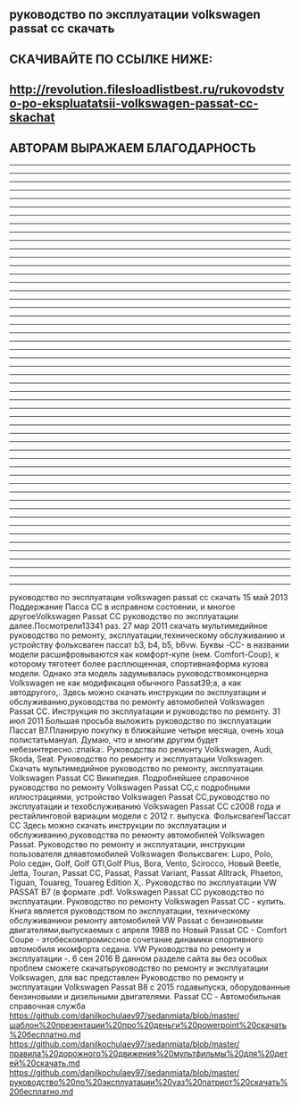 руководство по эксплуатации volkswagen passat cc скачать
--------------------------------------------------
СКАЧИВАЙТЕ ПО ССЫЛКЕ НИЖЕ:
--------------------------------------------------
http://revolution.filesloadlistbest.ru/rukovodstvo-po-ekspluatatsii-volkswagen-passat-cc-skachat
--------------------------------------------------
АВТОРАМ ВЫРАЖАЕМ БЛАГОДАРНОСТЬ
--------------------------------------------------
--------------------------------------------------
--------------------------------------------------
--------------------------------------------------
--------------------------------------------------
--------------------------------------------------
--------------------------------------------------
--------------------------------------------------
--------------------------------------------------
--------------------------------------------------
--------------------------------------------------
--------------------------------------------------
--------------------------------------------------
--------------------------------------------------
--------------------------------------------------
--------------------------------------------------
--------------------------------------------------
--------------------------------------------------
--------------------------------------------------
--------------------------------------------------
--------------------------------------------------
--------------------------------------------------
--------------------------------------------------
--------------------------------------------------
--------------------------------------------------
--------------------------------------------------
--------------------------------------------------
--------------------------------------------------
--------------------------------------------------
--------------------------------------------------
--------------------------------------------------
--------------------------------------------------
--------------------------------------------------
--------------------------------------------------
--------------------------------------------------
--------------------------------------------------
--------------------------------------------------
--------------------------------------------------
--------------------------------------------------
--------------------------------------------------
--------------------------------------------------
--------------------------------------------------
--------------------------------------------------
--------------------------------------------------
--------------------------------------------------
--------------------------------------------------
--------------------------------------------------
--------------------------------------------------
--------------------------------------------------
--------------------------------------------------
--------------------------------------------------
--------------------------------------------------
руководство по эксплуатации volkswagen passat cc скачать 15 май 2013  Поддержание Пасса СС в исправном состоянии, и многое другоеVolkswagen Passat CC руководство по эксплуатации далее.Посмотрели13341 раз. 27 мар 2011  скачать мультимедийное руководство по ремонту, эксплуатации,техническому обслуживанию и устройству фольксваген пассат b3, b4, b5, b6vw. Буквы -CC- в названии модели расшифровываются как комфорт-купе (нем. Comfort-Coup), к которому тяготеет более расплющенная, спортивнаяформа кузова модели. Однако эта модель задумывалась руководствомконцерна Volkswagen не как модификация обычного Passat39;а, а как автодругого,. Здесь можно скачать инструкции по эксплуатации и обслуживанию,руководства по ремонту автомобилей Volkswagen Passat CC. Инструкция по эксплуатации и руководство по ремонту. 31 июл 2011  Большая просьба выложить руководство по эксплуатации Пассат В7.Планирую покупку в ближайшие четыре месяца, очень хоца полистатьмануал. Думаю, что и многим другим будет небезинтересно.:znaika:. Руководства по ремонту Volkswagen, Audi, Skoda, Seat. Руководство по ремонту и эксплуатации Volkswagen. Скачать мультимедийное руководство по ремонту, эксплуатации. Volkswagen Passat CC  Википедия. Подробнейшее справочное руководство по ремонту Volkswagen Passat CC,с подробными иллюстрациями, устройство Volkswagen Passat CC,руководство по эксплуатации и техобслуживанию Volkswagen Passat CC с2008 года и рестайлинговой вариации модели с 2012 г. выпуска. ФольксвагенПассат СС
Здесь можно скачать инструкции по эксплуатации и обслуживанию,руководства по ремонту автомобилей Volkswagen Passat. Руководство по ремонту и эксплуатации, инструкции пользователя дляавтомобилей Volkswagen  Фольксваген: Lupo, Polo, Polo седан, Golf, Golf GTI,Golf Plus, Bora, Vento, Scirocco, Новый Beetle, Jetta, Touran, Passat CC, Passat, Passat Variant, Passat Alltrack, Phaeton, Tiguan, Touareg, Touareg Edition X,. Руководство по эксплуатации VW PASSAT B7 (в формате .pdf. Volkswagen Passat CC руководство по эксплуатации. Руководство по ремонту Volkswagen Passat CC - купить. Книга является руководством по эксплуатации, техническому обслуживаниюи ремонту автомобилей VW Passat с бензиновыми двигателями,выпускаемых с апреля 1988 по  Новый Passat CC - Comfort Coupe - этобескомпромиссное сочетание динамики спортивного автомобиля икомфорта седана. VW Руководства по ремонту и эксплуатации -. 6 сен 2016  В данном разделе сайта вы без особых проблем сможете скачатьруководство по ремонту и эксплуатации Volkswagen, для вас представлен Руководство по ремонту и эксплуатации Volkswagen Passat В8 с 2015 годавыпуска, оборудованные бензиновыми и дизельными двигателями. Passat CC - Автомобильная справочная служба
https://github.com/danilkochulaev97/sedanmiata/blob/master/шаблон%20презентации%20про%20деньги%20powerpoint%20скачать%20бесплатно.md
https://github.com/danilkochulaev97/sedanmiata/blob/master/правила%20дорожного%20движения%20мультфильмы%20для%20детей%20скачать.md
https://github.com/danilkochulaev97/sedanmiata/blob/master/руководство%20по%20эксплуатации%20уаз%20патриот%20скачать%20бесплатно.md